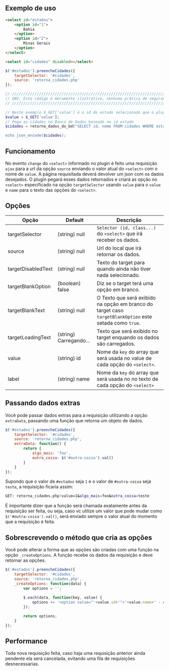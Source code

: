 ## Exemplo de uso

```html
<select id="estados">
    <option id="1">
        Bahia
    </option>
    <option id="2">
        Minas Gerais
    </option>
</select>

<select id="cidades" disabled></select>
```

```javascript
$('#estados').preencheCidades({
    targetSelector: '#cidades',
    source: 'retorna_cidades.php'
});
```

```php
// //////////////////////////////////////////////////////////////////////////////////////////////////////////
// OBS: Este código é meramente ilustrativo, nenhuma prática de segurança ou padrão de projeto foi aplicada.
// //////////////////////////////////////////////////////////////////////////////////////////////////////////

// Neste exemplo $_GET['value'] é o id do estado selecionado que o plugin enviou
$value = $_GET['value'];
// Pega as cidades no Banco de Dados baseado no id estado
$cidades = retorna_dados_do_bd("SELECT id, nome FROM cidades WHERE estado_id = ' . $value);

echo json_encode($cidades);
```

## Funcionamento
No evento `change` do `<select>` informado no plugin é feito uma requisição `ajax` para a url da opção `source` enviando
o valor atual do `<select>` com o nome de `value`. A página requisitada deverá devolver um json com os dados desejados.
O plugin pegará esses dados retornados e criará as opção no `<select>` especificado na opção `targetSelector` usando 
`value` para o `value` e `name` para o texto das opções do `<select>`.

## Opções

| Opção                   | Default | Descrição |
|------------------------|-------|------------------|
| targetSelector | (string) null | `Selector (id, class...)` do `<select>` que irá receber os dados. |
| source | (string) null | Url do local que irá retornar os dados. |
| targetDisabledText | (string) null | Texto do target para quando ainda não tiver nada selecionado. |
| targetBlankOption | (boolean) false | Diz se o target terá uma opção em branco. |
| targetBlankText | (string) null | O Texto que será exibido na opção em branco do target caso `targetBlankOption` este setada como `true`. |
| targetLoadingText | (string) Carregando... | Texto que será exibido no target enquando os dados são carregados. |
| value | (string) id | Nome da `key` do array que será usada no value de cada opção do `<select>`. |
| label | (string) name | Nome da `key` do array que será usada no no texto de cada opção do `<select>` |

## Passando dados extras
Você pode passar dados extras para a requisição utilizando a opção `extraData`, passando uma função que retorna um objeto de dados.

```javascript
$('#estados').preencheCidades({
    targetSelector: '#cidades',
    source: 'retorna_cidades.php',
    extraData: function() {
        return {
            algo_mais: 'foo',
            outra_coisa: $('#outra-coisa').val()
        }
    }
});
```

Supondo que o valor de `#estados` seja `1` e o valor de `#outra-coisa` seja `teste`, a requisição ficaria assim:
```bash
GET: retorna_cidades.php?value=1&algo_mais=foo&outra_coisa=teste
```

É importante dizer que a função será chamada exatamente antes da requisição ser feita, ou seja, caso vc utilize um valor 
que pode mudar como `$('#outra-coisa').val()`, será enviado sempre o valor atual do momento que a requisição é feita.

## Sobrescrevendo o método que cria as opções
Você pode alterar a forma que as opções são criadas com uma função na opção `_createOptions`.
A função recebe os dados da requisição e deve retornar as opções.

```javascript
$('#estados').preencheCidades({
    targetSelector: '#cidades',
    source: 'retorna_cidades.php',
    _createOptions: function(data) {
        var options = '';
        
        $.each(data, function(key, value) {
            options += '<option value="'+value.id+'">'+value.name+' - Adicionando coisas extras as opções</option>';
        });

        return options;
    }
});
```

## Performance
Toda nova requisição feita, caso haja uma requisição anterior ainda pendente ela será cancelada, evitando 
uma fila de requisições desnecessarias.